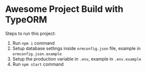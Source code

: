 # Awesome Project Build with TypeORM

Steps to run this project:

1. Run `npm i` command
2. Setup database settings inside `ormconfig.json` file, example in `ormconfig.json.example`
3. Setup the production variable in `.env`, example in `.env.example`
3. Run `npm start` command
